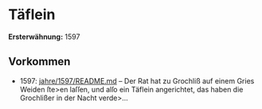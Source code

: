 # Täflein

**Ersterwähnung:** 1597

## Vorkommen
- 1597: [jahre/1597/README.md](../jahre/1597/README.md) – Der Rat hat zu Grochliß auf einem Gries Weiden
ſte>en laſſen, und alſo ein Täflein angerichtet, das haben
die Grochlißer in der Nacht verde>...
